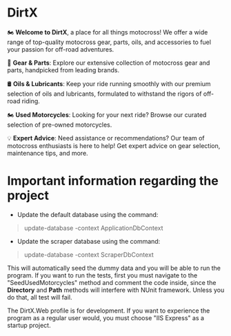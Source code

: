 # DirtX

🏍️ **Welcome to DirtX**, a place for all things motocross! We offer a wide range of top-quality motocross gear, parts, oils, and accessories to fuel your passion for off-road adventures.

🔧 **Gear & Parts**: Explore our extensive collection of motocross gear and parts, handpicked from leading brands.

🛢️ **Oils & Lubricants**: Keep your ride running smoothly with our premium selection of oils and lubricants, formulated to withstand the rigors of off-road riding.

🏍️ **Used Motorcycles**: Looking for your next ride? Browse our curated selection of pre-owned motorcycles.

💡 **Expert Advice**: Need assistance or recommendations? Our team of motocross enthusiasts is here to help! Get expert advice on gear selection, maintenance tips, and more.

# Important information regarding the project
- Update the default database using the command:
> update-database -context ApplicationDbContext
- Update the scraper database using the command:
> update-database -context ScraperDbContext

This will automatically seed the dummy data and you will be able to run the program.
If you want to run the tests, first you must navigate to the "SeedUsedMotorcycles" method and comment the code inside, since the **Directory** and **Path** methods will interfere with NUnit framework. Unless you do that, all test will fail.

The DirtX.Web profile is for development. If you want to experience the program as a regular user would, you must choose "IIS Express" as a startup project.
